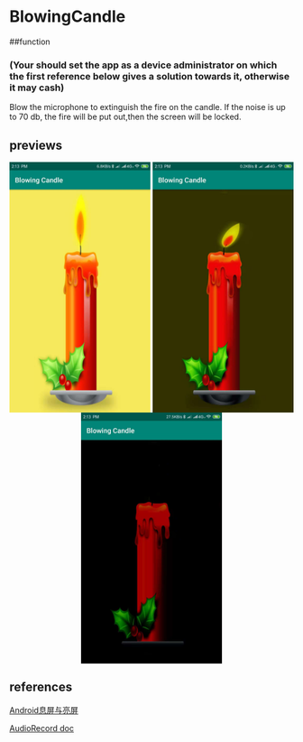 # BlowingCandle

##function

### (Your should set the app as a device administrator on which the first reference below gives a solution towards it, otherwise it may cash)

Blow the microphone to extinguish the fire on the candle.
If the noise is up to 70 db, the fire will be put out,then the screen will be locked.

## previews


<div align='center' >
  <img align='center' width="250"  src="https://github.com/Smrtyan/BlowingCandle/blob/master/WechatIMG5%201.jpeg"/>
  <img align='center' width="250"  src="https://github.com/Smrtyan/BlowingCandle/blob/master/WechatIMG6.jpeg"/>
  <img align='center' width="250"  src="https://github.com/Smrtyan/BlowingCandle/blob/master/WechatIMG7.jpeg"/>
</div>


## references

<a href = 'https://blog.csdn.net/u011913612/article/details/77822280'>Android息屏与亮屏</a>

<a href = 'https://developer.android.com/reference/android/media/AudioRecord'>AudioRecord doc</a>
